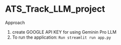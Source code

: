 # ATS_Track_LLM_project


Approach
1. create GOOGLE API KEY for using Geminin Pro LLM
2. To run the application: 
`
Run streamlit run app.py
`
